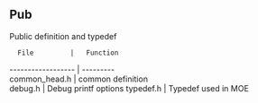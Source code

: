 ## Pub
Public definition and typedef

      File         |   Function 
------------------ | ---------  
common_head.h      |  common definition      
debug.h            |  Debug printf options
typedef.h          |  Typedef used in MOE
